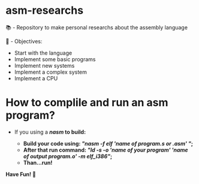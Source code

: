 # asm-researchs
📚 - Repository to make personal researchs about the assembly language 

🚀 - Objectives: 

* Start with the language 
* Implement some basic programs
* Implement new systems
* Implement a complex system
* Implement a CPU

# How to complile and run an asm program?
 
 * If you using a <i><b>nasm</i><b> to build: 
    * Build your code using: <i><b>"nasm -f elf 'name of program.s or .asm' "</b></i>;
    * After that run command: <i><b>"ld -s -o 'name of your program' 'name of output program.o' -m elf_i386"</i></b>;
    * <b>Than...run!</b>

Have Fun! 🚀
